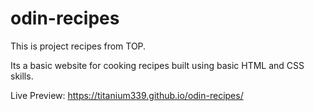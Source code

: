 # odin-recipes

This is project recipes from TOP.

Its a basic website for cooking recipes built using basic HTML and CSS skills.

Live Preview: https://titanium339.github.io/odin-recipes/
